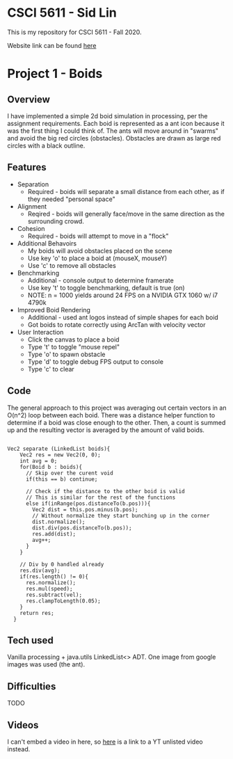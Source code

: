 # CSCI 5611 - Sid Lin
This is my repository for CSCI 5611 - Fall 2020.

Website link can be found [here](https://sydneylin12.github.io/CSCI-5611/)

# Project 1 - Boids
## Overview
I have implemented a simple 2d boid simulation in processing, per the assignment requirements. 
Each boid is represented as a ant icon because it was the first thing I could think of.
The ants will move around in "swarms" and avoid the big red circles (obstacles).
Obstacles are drawn as large red circles with a black outline.

## Features
* Separation
  * Required - boids will separate a small distance from each other, as if they needed "personal space"
* Alignment
  * Reqired - boids will generally face/move in the same direction as the surrounding crowd.
* Cohesion
  * Required - boids will attempt to move in a "flock"
* Additional Behavoirs
  * My boids will avoid obstacles placed on the scene
  * Use key 'o' to place a boid at (mouseX, mouseY)
  * Use 'c' to remove all obstacles
* Benchmarking
  * Additional - console output to determine framerate
  * Use key 't' to toggle benchmarking, default is true (on)
  * NOTE: n = 1000 yields around 24 FPS on a NVIDIA GTX 1060 w/ i7 4790k
* Improved Boid Rendering
  * Additional - used ant logos instead of simple shapes for each boid
  * Got boids to rotate correctly using ArcTan with velocity vector
* User Interaction
  * Click the canvas to place a boid
  * Type 't' to toggle "mouse repel"
  * Type 'o' to spawn obstacle
  * Type 'd' to toggle debug FPS output to console
  * Type 'c' to clear
  
## Code
The general approach to this project was averaging out certain vectors in an O(n^2) loop between each boid. There was a distance helper function to
determine if a boid was close enough to the other. Then, a count is summed up and the resulting vector is averaged by the amount of valid boids. 
<pre><code>
Vec2 separate (LinkedList<Boid> boids){    
    Vec2 res = new Vec2(0, 0);
    int avg = 0;
    for(Boid b : boids){
      // Skip over the curent void
      if(this == b) continue; 
      
      // Check if the distance to the other boid is valid
      // This is similar for the rest of the functions
      else if(inRange(pos.distanceTo(b.pos))){
        Vec2 dist = this.pos.minus(b.pos);
        // Without normalize they start bunching up in the corner
        dist.normalize();
        dist.div(pos.distanceTo(b.pos));
        res.add(dist);
        avg++;
      }
    }
  
    // Div by 0 handled already 
    res.div(avg);
    if(res.length() != 0){
      res.normalize();
      res.mul(speed);
      res.subtract(vel);
      res.clampToLength(0.05); 
    }
    return res;
  }
</pre></code>
  
## Tech used
Vanilla processing + java.utils LinkedList<> ADT. One image from google images was used (the ant). 

## Difficulties
TODO

## Videos
I can't embed a video in here, so [here](www.google.com) is a link to a YT unlisted video instead.
  




